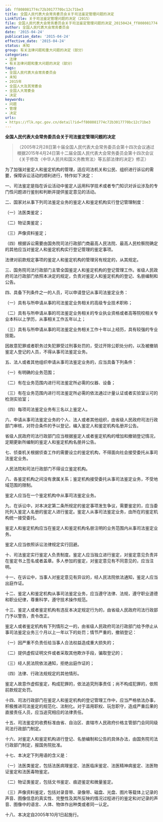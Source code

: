 ```yaml
---
id: ff808081774c72b3017770bc12c71be3
title: 全国人民代表大会常务委员会关于司法鉴定管理问题的决定
LinkTitle: 关于司法鉴定管理问题的决定（2015）
file: 全国人民代表大会常务委员会关于司法鉴定管理问题的决定_20150424_ff808081774c72b3017770bc12c71be3.docx
author: 全国人民代表大会常务委员会
date: '2015-04-24'
publication_date: '2015-04-24'
effective_date: '2015-04-24'
status: 未知
group: 有关法律问题和重大问题的决定（部分）
categories:
- 法律
- 有关法律问题和重大问题的决定（部分）
tags:
- 全国人民代表大会常务委员会
- 未知
- 2015年
- 全国人大及其常委会
- 全国人大常委会
- 决定
keywords:
- 问题
- 管理
- 决定
urls:
- https://flk.npc.gov.cn/detail?id=ff808081774c72b3017770bc12c71be3
---
```


**全国人民代表大会常务委员会关于司法鉴定管理问题的决定**

> （2005年2月28日第十届全国人民代表大会常务委员会第十四次会议通过 根据2015年4月24日第十二届全国人民代表大会常务委员会第十四次会议《关于修改〈中华人民共和国义务教育法〉等五部法律的决定》修正）

为了加强对鉴定人和鉴定机构的管理，适应司法机关和公民、组织进行诉讼的需要，保障诉讼活动的顺利进行，特作如下决定：

一、司法鉴定是指在诉讼活动中鉴定人运用科学技术或者专门知识对诉讼涉及的专门性问题进行鉴别和判断并提供鉴定意见的活动。

二、国家对从事下列司法鉴定业务的鉴定人和鉴定机构实行登记管理制度：

（一）法医类鉴定；

（二）物证类鉴定；

（三）声像资料鉴定；

（四）根据诉讼需要由国务院司法行政部门商最高人民法院、最高人民检察院确定的其他应当对鉴定人和鉴定机构实行登记管理的鉴定事项。

法律对前款规定事项的鉴定人和鉴定机构的管理另有规定的，从其规定。

三、国务院司法行政部门主管全国鉴定人和鉴定机构的登记管理工作。省级人民政府司法行政部门依照本决定的规定，负责对鉴定人和鉴定机构的登记、名册编制和公告。

四、具备下列条件之一的人员，可以申请登记从事司法鉴定业务：

（一）具有与所申请从事的司法鉴定业务相关的高级专业技术职称；

（二）具有与所申请从事的司法鉴定业务相关的专业执业资格或者高等院校相关专业本科以上学历，从事相关工作五年以上；

（三）具有与所申请从事的司法鉴定业务相关工作十年以上经历，具有较强的专业技能。

因故意犯罪或者职务过失犯罪受过刑事处罚的，受过开除公职处分的，以及被撤销鉴定人登记的人员，不得从事司法鉴定业务。

五、法人或者其他组织申请从事司法鉴定业务的，应当具备下列条件：

（一）有明确的业务范围；

（二）有在业务范围内进行司法鉴定所必需的仪器、设备；

（三）有在业务范围内进行司法鉴定所必需的依法通过计量认证或者实验室认可的检测实验室；

（四）每项司法鉴定业务有三名以上鉴定人。

六、申请从事司法鉴定业务的个人、法人或者其他组织，由省级人民政府司法行政部门审核，对符合条件的予以登记，编入鉴定人和鉴定机构名册并公告。

省级人民政府司法行政部门应当根据鉴定人或者鉴定机构的增加和撤销登记情况，定期更新所编制的鉴定人和鉴定机构名册并公告。

七、侦查机关根据侦查工作的需要设立的鉴定机构，不得面向社会接受委托从事司法鉴定业务。

人民法院和司法行政部门不得设立鉴定机构。

八、各鉴定机构之间没有隶属关系；鉴定机构接受委托从事司法鉴定业务，不受地域范围的限制。

鉴定人应当在一个鉴定机构中从事司法鉴定业务。

九、在诉讼中，对本决定第二条所规定的鉴定事项发生争议，需要鉴定的，应当委托列入鉴定人名册的鉴定人进行鉴定。鉴定人从事司法鉴定业务，由所在的鉴定机构统一接受委托。

鉴定人和鉴定机构应当在鉴定人和鉴定机构名册注明的业务范围内从事司法鉴定业务。

鉴定人应当依照诉讼法律规定实行回避。

十、司法鉴定实行鉴定人负责制度。鉴定人应当独立进行鉴定，对鉴定意见负责并在鉴定书上签名或者盖章。多人参加的鉴定，对鉴定意见有不同意见的，应当注明。

十一、在诉讼中，当事人对鉴定意见有异议的，经人民法院依法通知，鉴定人应当出庭作证。

十二、鉴定人和鉴定机构从事司法鉴定业务，应当遵守法律、法规，遵守职业道德和职业纪律，尊重科学，遵守技术操作规范。

十三、鉴定人或者鉴定机构有违反本决定规定行为的，由省级人民政府司法行政部门予以警告，责令改正。

鉴定人或者鉴定机构有下列情形之一的，由省级人民政府司法行政部门给予停止从事司法鉴定业务三个月以上一年以下的处罚；情节严重的，撤销登记：

（一）因严重不负责任给当事人合法权益造成重大损失的；

（二）提供虚假证明文件或者采取其他欺诈手段，骗取登记的；

（三）经人民法院依法通知，拒绝出庭作证的；

（四）法律、行政法规规定的其他情形。

鉴定人故意作虚假鉴定，构成犯罪的，依法追究刑事责任；尚不构成犯罪的，依照前款规定处罚。

十四、司法行政部门在鉴定人和鉴定机构的登记管理工作中，应当严格依法办事，积极推进司法鉴定的规范化、法制化。对于滥用职权、玩忽职守，造成严重后果的直接责任人员，应当追究相应的法律责任。

十五、司法鉴定的收费标准由省、自治区、直辖市人民政府价格主管部门会同同级司法行政部门制定。

十六、对鉴定人和鉴定机构进行登记、名册编制和公告的具体办法，由国务院司法行政部门制定，报国务院批准。

十七、本决定下列用语的含义是：

（一）法医类鉴定，包括法医病理鉴定、法医临床鉴定、法医精神病鉴定、法医物证鉴定和法医毒物鉴定。

（二）物证类鉴定，包括文书鉴定、痕迹鉴定和微量鉴定。

（三）声像资料鉴定，包括对录音带、录像带、磁盘、光盘、图片等载体上记录的声音、图像信息的真实性、完整性及其所反映的情况过程进行的鉴定和对记录的声音、图像中的语言、人体、物体作出种类或者同一认定。

十八、本决定自2005年10月1日起施行。

